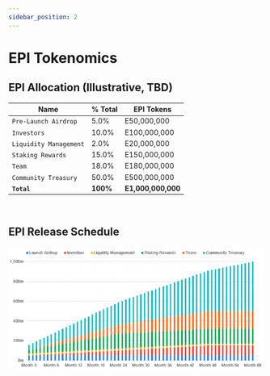```yaml
---
sidebar_position: 2
---
```


# EPI Tokenomics 

## EPI Allocation (Illustrative, TBD)

| Name | % Total | EPI Tokens |
| ---- | ---- | ----------- |
| `Pre-Launch Airdrop` | 5.0% | E50,000,000 |
| `Investors` | 10.0% | E100,000,000 |
| `Liquidity Management` | 2.0% | E20,000,000 |
| `Staking Rewards` | 15.0% | E150,000,000 |
| `Team` | 18.0% | E180,000,000 |
| `Community Treasury` | 50.0% | E500,000,000 |
| **`Total`** | **100%** | **E1,000,000,000** |

<br/>

## EPI Release Schedule

![Tradable Tokens Schedule](../static/img/token-release-schedule.png)

